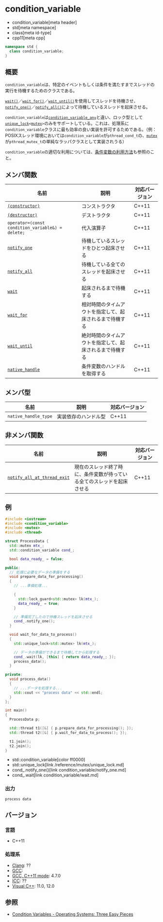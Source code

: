 # condition_variable
* condition_variable[meta header]
* std[meta namespace]
* class[meta id-type]
* cpp11[meta cpp]

```cpp
namespace std {
  class condition_variable;
}
```

## 概要

`condition_variable`は、特定のイベントもしくは条件を満たすまでスレッドの実行を待機するためのクラスである。

[`wait()`](condition_variable/wait.md)／[`wait_for()`](condition_variable/wait_for.md)／[`wait_until()`](condition_variable/wait_until.md)を使用してスレッドを待機させ、[`notify_one()`](condition_variable/notify_one.md)／[`notify_all()`](condition_variable/notify_all.md)によって待機しているスレッドを起床させる。

`condition_variable`は[`condition_variable_any`](/reference/condition_variable/condition_variable_any.md)と違い、ロック型として[`unique_lock`](/reference/mutex/unique_lock.md)`<`[`mutex`](/reference/mutex/mutex.md)`>`のみをサポートしている。これは、処理系に`condition_variable`クラスに最も効率の良い実装を許可するためである。（例：POSIXスレッド環境においては`condition_variable`が`pthread_cond_t`の、[`mutex`](/reference/mutex/mutex.md)が`pthread_mutex_t`の単純なラッパクラスとして実装されうる）


`condition_variable`の適切な利用については、[条件変数の利用方法](/article/lib/how_to_use_cv.md)も参照のこと。


## メンバ関数

| 名前 | 説明 | 対応バージョン |
|---------------------------------------------------------------|----------------------------------------------------------|-------|
| [`(constructor)`](condition_variable/op_constructor.md) | コンストラクタ | C++11 |
| [`(destructor)`](condition_variable/op_destructor.md) | デストラクタ | C++11 |
| `operator=(const condition_variable&) = delete;`              | 代入演算子 | C++11 |
| [`notify_one`](condition_variable/notify_one.md)            | 待機しているスレッドをひとつ起床させる | C++11 |
| [`notify_all`](condition_variable/notify_all.md)            | 待機している全てのスレッドを起床させる | C++11 |
| [`wait`](condition_variable/wait.md)                        | 起床されるまで待機する | C++11 |
| [`wait_for`](condition_variable/wait_for.md)                | 相対時間のタイムアウトを指定して、起床されるまで待機する | C++11 |
| [`wait_until`](condition_variable/wait_until.md)            | 絶対時間のタイムアウトを指定して、起床されるまで待機する | C++11 |
| [`native_handle`](condition_variable/native_handle.md)      | 条件変数のハンドルを取得する | C++11 |


## メンバ型

| 名前 | 説明 | 対応バージョン |
|----------------------|----------------------|-------|
| `native_handle_type` | 実装依存のハンドル型 | C++11 |


## 非メンバ関数

| 名前 | 説明 | 対応バージョン |
|----------------------------------------------------------------------------------|------------------------------------------------------------------------|-------|
| [`notify_all_at_thread_exit`](condition_variable/notify_all_at_thread_exit.md) | 現在のスレッド終了時に、条件変数が待っている全てのスレッドを起床させる | C++11 |


## 例
```cpp example
#include <iostream>
#include <condition_variable>
#include <mutex>
#include <thread>

struct ProcessData {
  std::mutex mtx_;
  std::condition_variable cond_;

  bool data_ready_ = false;

public:
  // 処理に必要なデータの準備をする
  void prepare_data_for_processing()
  {
    // ...準備処理...

    {
      std::lock_guard<std::mutex> lk(mtx_);
      data_ready_ = true;
    }

    // 準備完了したので待機スレッドを起床させる
    cond_.notify_one();
  }

  void wait_for_data_to_process()
  {
    std::unique_lock<std::mutex> lk(mtx_);

    // データの準備ができるまで待機してから処理する
    cond_.wait(lk, [this] { return data_ready_; });
    process_data();
  }

private:
  void process_data()
  {
    // ...データを処理する...
    std::cout << "process data" << std::endl;
  }
};

int main()
{
  ProcessData p;

  std::thread t1([&] { p.prepare_data_for_processing(); });
  std::thread t2([&] { p.wait_for_data_to_process(); });

  t1.join();
  t2.join();
}
```
* std::condition_variable[color ff0000]
* std::unique_lock[link /reference/mutex/unique_lock.md]
* cond_.notify_one()[link condition_variable/notify_one.md]
* cond_.wait[link condition_variable/wait.md]

### 出力
```
process data
```

## バージョン
### 言語
- C++11

### 処理系
- [Clang](/implementation.md#clang): ??
- [GCC](/implementation.md#gcc): 
- [GCC, C++11 mode](/implementation.md#gcc): 4.7.0
- [ICC](/implementation.md#icc): ??
- [Visual C++](/implementation.md#visual_cpp): 11.0, 12.0


## 参照
- [Condition Variables - Operating Systems: Three Easy Pieces](http://pages.cs.wisc.edu/~remzi/OSTEP/threads-cv.pdf)

